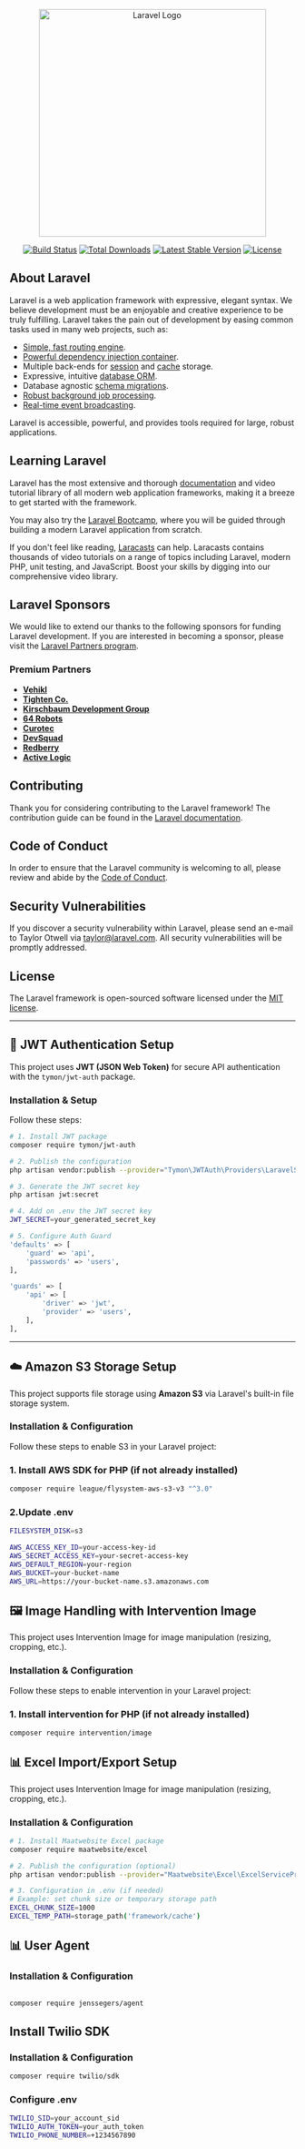 <p align="center"><a href="https://laravel.com" target="_blank"><img src="https://raw.githubusercontent.com/laravel/art/master/logo-lockup/5%20SVG/2%20CMYK/1%20Full%20Color/laravel-logolockup-cmyk-red.svg" width="400" alt="Laravel Logo"></a></p>

<p align="center">
<a href="https://github.com/laravel/framework/actions"><img src="https://github.com/laravel/framework/workflows/tests/badge.svg" alt="Build Status"></a>
<a href="https://packagist.org/packages/laravel/framework"><img src="https://img.shields.io/packagist/dt/laravel/framework" alt="Total Downloads"></a>
<a href="https://packagist.org/packages/laravel/framework"><img src="https://img.shields.io/packagist/v/laravel/framework" alt="Latest Stable Version"></a>
<a href="https://packagist.org/packages/laravel/framework"><img src="https://img.shields.io/packagist/l/laravel/framework" alt="License"></a>
</p>

## About Laravel

Laravel is a web application framework with expressive, elegant syntax. We believe development must be an enjoyable and creative experience to be truly fulfilling. Laravel takes the pain out of development by easing common tasks used in many web projects, such as:

- [Simple, fast routing engine](https://laravel.com/docs/routing).
- [Powerful dependency injection container](https://laravel.com/docs/container).
- Multiple back-ends for [session](https://laravel.com/docs/session) and [cache](https://laravel.com/docs/cache) storage.
- Expressive, intuitive [database ORM](https://laravel.com/docs/eloquent).
- Database agnostic [schema migrations](https://laravel.com/docs/migrations).
- [Robust background job processing](https://laravel.com/docs/queues).
- [Real-time event broadcasting](https://laravel.com/docs/broadcasting).

Laravel is accessible, powerful, and provides tools required for large, robust applications.

## Learning Laravel

Laravel has the most extensive and thorough [documentation](https://laravel.com/docs) and video tutorial library of all modern web application frameworks, making it a breeze to get started with the framework.

You may also try the [Laravel Bootcamp](https://bootcamp.laravel.com), where you will be guided through building a modern Laravel application from scratch.

If you don't feel like reading, [Laracasts](https://laracasts.com) can help. Laracasts contains thousands of video tutorials on a range of topics including Laravel, modern PHP, unit testing, and JavaScript. Boost your skills by digging into our comprehensive video library.

## Laravel Sponsors

We would like to extend our thanks to the following sponsors for funding Laravel development. If you are interested in becoming a sponsor, please visit the [Laravel Partners program](https://partners.laravel.com).

### Premium Partners

- **[Vehikl](https://vehikl.com)**
- **[Tighten Co.](https://tighten.co)**
- **[Kirschbaum Development Group](https://kirschbaumdevelopment.com)**
- **[64 Robots](https://64robots.com)**
- **[Curotec](https://www.curotec.com/services/technologies/laravel)**
- **[DevSquad](https://devsquad.com/hire-laravel-developers)**
- **[Redberry](https://redberry.international/laravel-development)**
- **[Active Logic](https://activelogic.com)**

## Contributing

Thank you for considering contributing to the Laravel framework! The contribution guide can be found in the [Laravel documentation](https://laravel.com/docs/contributions).

## Code of Conduct

In order to ensure that the Laravel community is welcoming to all, please review and abide by the [Code of Conduct](https://laravel.com/docs/contributions#code-of-conduct).

## Security Vulnerabilities

If you discover a security vulnerability within Laravel, please send an e-mail to Taylor Otwell via [taylor@laravel.com](mailto:taylor@laravel.com). All security vulnerabilities will be promptly addressed.

## License

The Laravel framework is open-sourced software licensed under the [MIT license](https://opensource.org/licenses/MIT).

---

## 🔐 JWT Authentication Setup

This project uses **JWT (JSON Web Token)** for secure API authentication with the `tymon/jwt-auth` package.

### Installation & Setup

Follow these steps:

```bash
# 1. Install JWT package
composer require tymon/jwt-auth

# 2. Publish the configuration
php artisan vendor:publish --provider="Tymon\JWTAuth\Providers\LaravelServiceProvider"

# 3. Generate the JWT secret key
php artisan jwt:secret

# 4. Add on .env the JWT secret key
JWT_SECRET=your_generated_secret_key

# 5. Configure Auth Guard
'defaults' => [
    'guard' => 'api',
    'passwords' => 'users',
],

'guards' => [
    'api' => [
        'driver' => 'jwt',
        'provider' => 'users',
    ],
],
```


---


## ☁️ Amazon S3 Storage Setup

This project supports file storage using **Amazon S3** via Laravel's built-in file storage system.

### Installation & Configuration

Follow these steps to enable S3 in your Laravel project:

### 1. Install AWS SDK for PHP (if not already installed)
```bash
composer require league/flysystem-aws-s3-v3 "^3.0"
```

###  2.Update .env
```bash
FILESYSTEM_DISK=s3

AWS_ACCESS_KEY_ID=your-access-key-id
AWS_SECRET_ACCESS_KEY=your-secret-access-key
AWS_DEFAULT_REGION=your-region
AWS_BUCKET=your-bucket-name
AWS_URL=https://your-bucket-name.s3.amazonaws.com
```

## 🖼 Image Handling with Intervention Image

This project uses Intervention Image for image manipulation (resizing, cropping, etc.).

### Installation & Configuration

Follow these steps to enable intervention in your Laravel project:

### 1. Install intervention for PHP (if not already installed)
```bash
composer require intervention/image

```



## 📊 Excel Import/Export Setup

This project uses Intervention Image for image manipulation (resizing, cropping, etc.).

### Installation & Configuration
```bash
# 1. Install Maatwebsite Excel package
composer require maatwebsite/excel

# 2. Publish the configuration (optional)
php artisan vendor:publish --provider="Maatwebsite\Excel\ExcelServiceProvider"

# 3. Configuration in .env (if needed)
# Example: set chunk size or temporary storage path
EXCEL_CHUNK_SIZE=1000
EXCEL_TEMP_PATH=storage_path('framework/cache')
```



## 📊 User Agent

### Installation & Configuration
```bash

composer require jenssegers/agent
```




## Install Twilio SDK

### Installation & Configuration
```bash
composer require twilio/sdk
```

### Configure .env
```bash
TWILIO_SID=your_account_sid
TWILIO_AUTH_TOKEN=your_auth_token
TWILIO_PHONE_NUMBER=+1234567890
```

